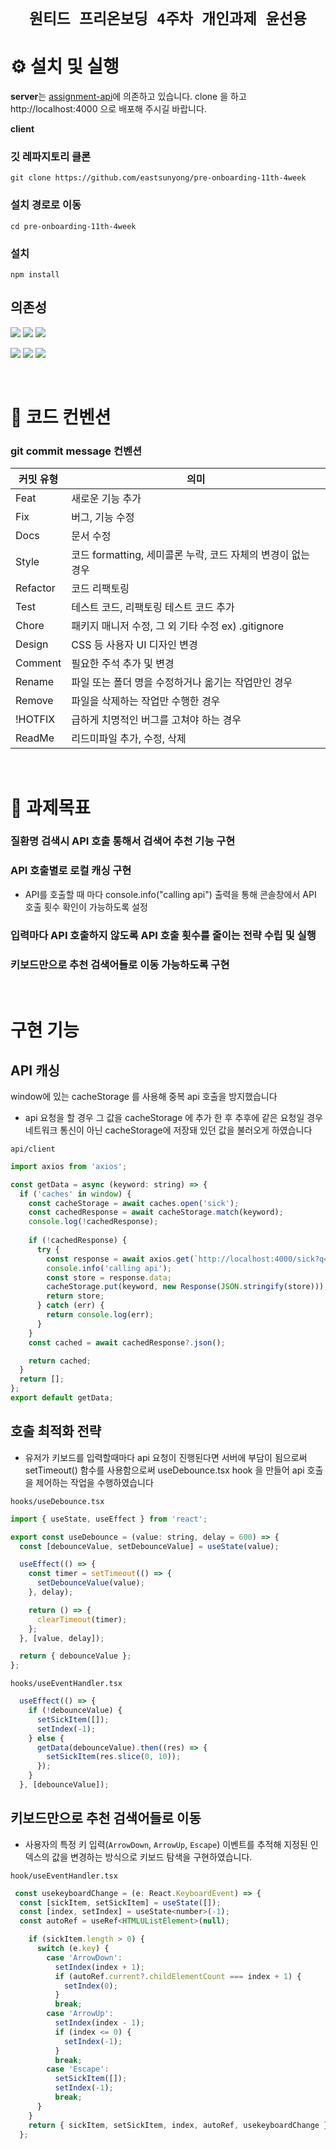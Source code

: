 <div align='center'>

# `원티드 프리온보딩 4주차 개인과제 윤선용`

</div>

# ⚙️ 설치 및 실행
**server**는 [assignment-api](https://github.com/walking-sunset/assignment-api)에 의존하고 있습니다. clone 을 하고 http://localhost:4000 으로 배포해 주시길 바랍니다.

**client**
### 깃 레파지토리 클론
    git clone https://github.com/eastsunyong/pre-onboarding-11th-4week
### 설치 경로로 이동
    cd pre-onboarding-11th-4week
### 설치
    npm install

## 의존성
<img src="https://img.shields.io/badge/React-61DAFB?style=for-the-badge&logo=React&logoColor=black" /> <img src="https://img.shields.io/badge/TypeScript-3178C6?style=for-the-badge&logo=TypeScript&logoColor=white"/> <img src="https://img.shields.io/badge/StyledComponents-DB7093?style=for-the-badge&logo=StyledComponents&logoColor=white" /> 

<img src="https://img.shields.io/badge/Eslint-4B32C3?style=for-the-badge&logo=Eslint&logoColor=white" /> <img src="https://img.shields.io/badge/Prettier-F7B93E?style=for-the-badge&logo=Prettier&logoColor=white" /> <img src="https://img.shields.io/badge/Husky-00C65E?style=for-the-badge&logo=Husky&logoColor=white" /> 

<br />

# 📌 코드 컨벤션

### git commit message 컨벤션

| 커밋 유형 | 의미                                                         |
| --------- | ------------------------------------------------------------ |
| Feat      | 새로운 기능 추가                                             |
| Fix       | 버그, 기능 수정                                              |
| Docs      | 문서 수정                                                    |
| Style     | 코드 formatting, 세미콜론 누락, 코드 자체의 변경이 없는 경우 |
| Refactor  | 코드 리팩토링                                                |
| Test      | 테스트 코드, 리팩토링 테스트 코드 추가                       |
| Chore     | 패키지 매니저 수정, 그 외 기타 수정 ex) .gitignore           |
| Design    | CSS 등 사용자 UI 디자인 변경                                 |
| Comment   | 필요한 주석 추가 및 변경                                     |
| Rename    | 파일 또는 폴더 명을 수정하거나 옮기는 작업만인 경우          |
| Remove    | 파일을 삭제하는 작업만 수행한 경우                           |
| !HOTFIX   | 급하게 치명적인 버그를 고쳐야 하는 경우                      |
| ReadMe    | 리드미파일 추가, 수정, 삭제                                  |

<br />

# 🎯 과제목표

###  질환명 검색시 API 호출 통해서 검색어 추천 기능 구현

###  API 호출별로 로컬 캐싱 구현
   - API를 호출할 때 마다 console.info("calling api") 출력을 통해 콘솔창에서 API 호출 횟수 확인이 가능하도록 설정

###  입력마다 API 호출하지 않도록 API 호출 횟수를 줄이는 전략 수립 및 실행

### 키보드만으로 추천 검색어들로 이동 가능하도록 구현

<br />

# 구현 기능

## API 캐싱

window에 있는 cacheStorage 를 사용해 중복 api 호출을 방지했습니다
- api 요청을 할 경우 그 값을 cacheStorage 에 추가 한 후 추후에 같은 요청일 경우 네트워크 통신이 아닌 cacheStorage에 저장돼 있던 값을 불러오게 하였습니다

`api/client`

```javascript
import axios from 'axios';

const getData = async (keyword: string) => {
  if ('caches' in window) {
    const cacheStorage = await caches.open('sick');
    const cachedResponse = await cacheStorage.match(keyword);
    console.log(!cachedResponse);
    
    if (!cachedResponse) {
      try {
        const response = await axios.get(`http://localhost:4000/sick?q=${keyword}`);
        console.info('calling api');
        const store = response.data;
        cacheStorage.put(keyword, new Response(JSON.stringify(store)));
        return store;
      } catch (err) {
        return console.log(err);
      }
    }
    const cached = await cachedResponse?.json();

    return cached;
  }
  return [];
};
export default getData;
````

## 호출 최적화 전략

-   유저가 키보드를 입력할때마다 api 요청이 진행된다면 서버에 부담이 됨으로써 setTimeout() 함수를 사용함으로써 useDebounce.tsx hook 을 만들어 api 호출을 제어하는 작업을 수행하였습니다

`hooks/useDebounce.tsx`

```javascript
import { useState, useEffect } from 'react';

export const useDebounce = (value: string, delay = 600) => {
  const [debounceValue, setDebounceValue] = useState(value);

  useEffect(() => {
    const timer = setTimeout(() => {
      setDebounceValue(value);
    }, delay);

    return () => {
      clearTimeout(timer);
    };
  }, [value, delay]);

  return { debounceValue };
};

```
`hooks/useEventHandler.tsx`

```javascript
  useEffect(() => {
    if (!debounceValue) {
      setSickItem([]);
      setIndex(-1);
    } else {
      getData(debounceValue).then((res) => {
        setSickItem(res.slice(0, 10));
      });
    }
  }, [debounceValue]);
````


## 키보드만으로 추천 검색어들로 이동

-   사용자의 특정 키 입력(`ArrowDown`, `ArrowUp`, `Escape`) 이벤트를 추적해 지정된 인덱스의 값을 변경하는 방식으로 키보드 탐색을 구현하였습니다. 

`hook/useEventHandler.tsx`

```javascript
 const usekeyboardChange = (e: React.KeyboardEvent) => {
  const [sickItem, setSickItem] = useState([]);
  const [index, setIndex] = useState<number>(-1);
  const autoRef = useRef<HTMLUListElement>(null);

    if (sickItem.length > 0) {
      switch (e.key) {
        case 'ArrowDown':
          setIndex(index + 1);
          if (autoRef.current?.childElementCount === index + 1) {
            setIndex(0);
          }
          break;
        case 'ArrowUp':
          setIndex(index - 1);
          if (index <= 0) {
            setIndex(-1);
          }
          break;
        case 'Escape':
          setSickItem([]);
          setIndex(-1);
          break;
      }
    }
    return { sickItem, setSickItem, index, autoRef, usekeyboardChange };
  };
```